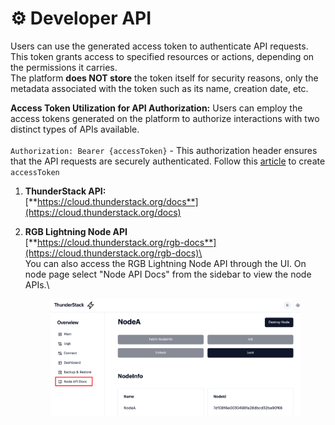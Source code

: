 # ⚙️ Developer API

Users can use the generated access token to authenticate API requests. This token grants access to specified resources or actions, depending on the permissions it carries. \
The platform **does NOT store** the token itself for security reasons, only the metadata associated with the token such as its name, creation date, etc.

**Access Token Utilization for API Authorization:** Users can employ the access tokens generated on the platform to authorize interactions with two distinct types of APIs available.\
&#x20;\
`Authorization: Bearer {accessToken}` - This authorization header ensures that the API requests are securely authenticated. Follow this [article](../general/getting-started-with-thunderstack-rgb-cloud/create-api-token.md) to create `accessToken`

1. **ThunderStack  API:**\
   [**https://cloud.thunderstack.org/docs**](https://cloud.thunderstack.org/docs)
2.  **RGB Lightning Node API**\
    [**https://cloud.thunderstack.org/rgb-docs**](https://cloud.thunderstack.org/rgb-docs)\
    \
    You can also access the RGB Lightning Node API through the UI. On node page select "Node API Docs" from the sidebar to view the node APIs.\


    <figure><img src="../.gitbook/assets/image (5) (1).png" alt=""><figcaption></figcaption></figure>
